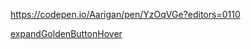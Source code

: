 
https://codepen.io/Aarigan/pen/YzOqVGe?editors=0110


[expandGoldenButtonHover](https://user-images.githubusercontent.com/52601835/220520897-66c28259-95d2-41e9-abad-fb24fa990749.png)
